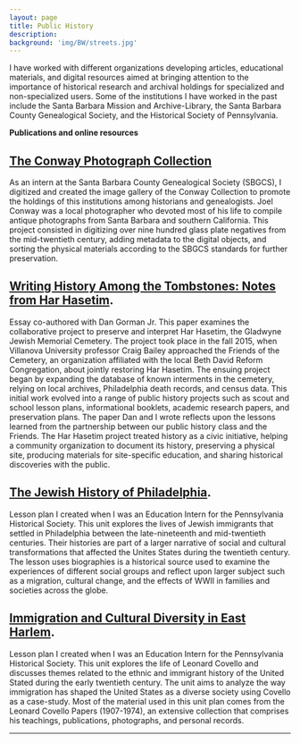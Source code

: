 ```yaml
---
layout: page
title: Public History
description:
background: 'img/BW/streets.jpg'
---
```

 I have worked with different organizations developing articles, educational materials, and digital resources aimed at bringing attention to the importance of historical research and archival holdings for specialized and non-specialized users. Some of the institutions I have worked in the past include the Santa Barbara Mission and Archive-Library, the Santa Barbara County Genealogical Society, and the Historical Society of Pennsylvania.

**Publications and online resources**

## [The Conway Photograph Collection](https://sbgen.org/gallery.php?cid=5&sid=1)

As an intern at the Santa Barbara County Genealogical Society (SBGCS), I digitized and created the image gallery of the Conway Collection to promote the holdings of this institutions among historians and genealogists. Joel Conway was a local photographer who devoted most of his life to compile antique photographs from Santa Barbara and southern California. This project consisted in digitizing over nine hundred glass plate negatives from the mid-twentieth century, adding metadata to the digital objects, and sorting the physical materials according to the SBGCS standards for further preservation.

## [Writing History Among the Tombstones: Notes from Har Hasetim](https://www.academia.edu/40731678/Writing_History_Among_the_Tombstones_Notes_from_Har_Hasetim).

Essay co-authored with Dan Gorman Jr. This paper examines the collaborative project to preserve and interpret Har Hasetim, the Gladwyne Jewish Memorial Cemetery. The project took place in the fall 2015, when Villanova University professor Craig Bailey approached the Friends of the Cemetery, an organization affiliated with the local Beth David Reform Congregation, about jointly restoring Har Hasetim. The ensuing project began by expanding the database of known interments in the cemetery, relying on local archives, Philadelphia death records, and census data. This initial work evolved into a range of public history projects such as scout and school lesson plans, informational booklets, academic research papers, and preservation plans. The paper Dan and I wrote reflects upon the lessons learned from the partnership between our public history class and the Friends. The Har Hasetim project treated history as a civic initiative, helping a community organization to document its history, preserving a physical site, producing materials for site-specific education, and sharing historical discoveries with the public.

## [The Jewish History of Philadelphia](https://www.portal.hsp.org/unit-plan-items/unit-plan-10).

Lesson plan I created when I was an Education Intern for the Pennsylvania Historical Society.  This unit explores the lives of Jewish immigrants that settled in Philadelphia between the late-nineteenth and mid-twentieth centuries. Their histories are part of a larger narrative  of  social and cultural transformations that affected the Unites States during the twentieth century. The lesson uses biographies is a historical source used to examine the experiences of different social groups and reflect upon larger subject such as a migration, cultural change, and the effects of WWII in families and societies across the globe.

## [Immigration and Cultural Diversity in East Harlem](https://www.portal.hsp.org/unit-plan-items/unit-plan-13).

Lesson plan I created when I was an Education Intern for the Pennsylvania Historical Society. This unit explores the life of Leonard Covello and discusses themes related to the ethnic and immigrant history of the United Stated during the early twentieth century. The unit aims to analyze the way immigration has shaped the United States as a diverse society using Covello as a case-study. Most of the material used in this unit plan comes from the Leonard Covello Papers (1907-1974), an extensive collection that comprises his teachings, publications, photographs, and personal records.


---
